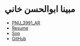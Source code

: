 
# مبينا ابوالحسن خاني 
- [PNU_3991_AR](https://github.com/MobinaAbolhasankhani/PNU_3991_AR)
- [Resume](https://MobinaAbolhasankhani.github.io/resume/)
- [Sop](https://MobinaAbolhasankhani.github.io/Sop/)
- [GitHub](https://mobinaabolhasankhani.github.io/certificate/)

